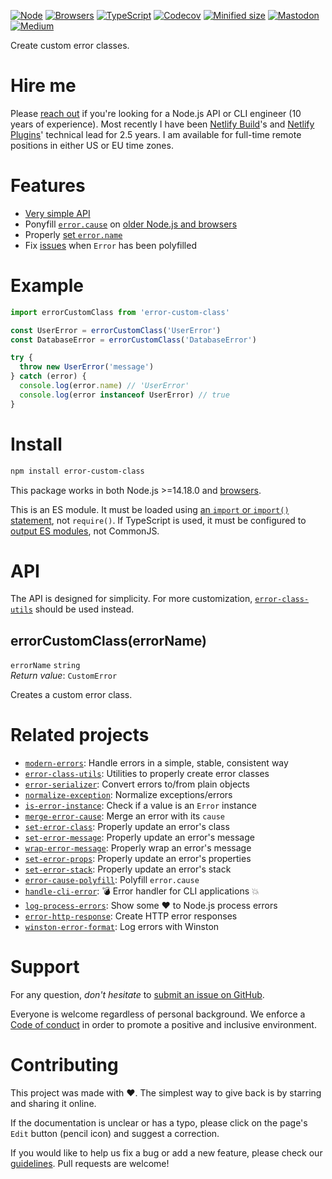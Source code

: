 [![Node](https://img.shields.io/badge/-Node.js-808080?logo=node.js&colorA=404040&logoColor=66cc33)](https://www.npmjs.com/package/error-custom-class)
[![Browsers](https://img.shields.io/badge/-Browsers-808080?logo=firefox&colorA=404040)](https://unpkg.com/error-custom-class?module)
[![TypeScript](https://img.shields.io/badge/-Typed-808080?logo=typescript&colorA=404040&logoColor=0096ff)](/src/main.d.ts)
[![Codecov](https://img.shields.io/badge/-Tested%20100%25-808080?logo=codecov&colorA=404040)](https://codecov.io/gh/ehmicky/error-custom-class)
[![Minified size](https://img.shields.io/bundlephobia/minzip/error-custom-class?label&colorA=404040&colorB=808080&logo=webpack)](https://bundlephobia.com/package/error-custom-class)
[![Mastodon](https://img.shields.io/badge/-Mastodon-808080.svg?logo=mastodon&colorA=404040&logoColor=9590F9)](https://fosstodon.org/@ehmicky)
[![Medium](https://img.shields.io/badge/-Medium-808080.svg?logo=medium&colorA=404040)](https://medium.com/@ehmicky)

Create custom error classes.

# Hire me

Please
[reach out](https://www.linkedin.com/feed/update/urn:li:activity:7018596298127781890/)
if you're looking for a Node.js API or CLI engineer (10 years of experience).
Most recently I have been [Netlify Build](https://github.com/netlify/build)'s
and [Netlify Plugins](https://www.netlify.com/products/build/plugins/)'
technical lead for 2.5 years. I am available for full-time remote positions in
either US or EU time zones.

# Features

- [Very simple API](#api)
- Ponyfill
  [`error.cause`](https://developer.mozilla.org/en-US/docs/Web/JavaScript/Reference/Global_Objects/Error/cause)
  on
  [older Node.js and browsers](https://developer.mozilla.org/en-US/docs/Web/JavaScript/Reference/Global_Objects/Error/cause#browser_compatibility)
- Properly
  [set `error.name`](https://github.com/ehmicky/error-class-utils#seterrornameerrorclass-name)
- Fix
  [issues](https://github.com/ehmicky/error-class-utils#ensurecorrectclasserror-newtarget)
  when `Error` has been polyfilled

# Example

```js
import errorCustomClass from 'error-custom-class'

const UserError = errorCustomClass('UserError')
const DatabaseError = errorCustomClass('DatabaseError')

try {
  throw new UserError('message')
} catch (error) {
  console.log(error.name) // 'UserError'
  console.log(error instanceof UserError) // true
}
```

# Install

```bash
npm install error-custom-class
```

This package works in both Node.js >=14.18.0 and
[browsers](https://raw.githubusercontent.com/ehmicky/dev-tasks/main/src/browserslist).

This is an ES module. It must be loaded using
[an `import` or `import()` statement](https://gist.github.com/sindresorhus/a39789f98801d908bbc7ff3ecc99d99c),
not `require()`. If TypeScript is used, it must be configured to
[output ES modules](https://www.typescriptlang.org/docs/handbook/esm-node.html),
not CommonJS.

# API

The API is designed for simplicity. For more customization,
[`error-class-utils`](https://github.com/ehmicky/error-class-utils) should be
used instead.

## errorCustomClass(errorName)

`errorName` `string`\
_Return value_: `CustomError`

Creates a custom error class.

# Related projects

- [`modern-errors`](https://github.com/ehmicky/modern-errors): Handle errors in
  a simple, stable, consistent way
- [`error-class-utils`](https://github.com/ehmicky/error-class-utils): Utilities
  to properly create error classes
- [`error-serializer`](https://github.com/ehmicky/error-serializer): Convert
  errors to/from plain objects
- [`normalize-exception`](https://github.com/ehmicky/normalize-exception):
  Normalize exceptions/errors
- [`is-error-instance`](https://github.com/ehmicky/is-error-instance): Check if
  a value is an `Error` instance
- [`merge-error-cause`](https://github.com/ehmicky/merge-error-cause): Merge an
  error with its `cause`
- [`set-error-class`](https://github.com/ehmicky/set-error-class): Properly
  update an error's class
- [`set-error-message`](https://github.com/ehmicky/set-error-message): Properly
  update an error's message
- [`wrap-error-message`](https://github.com/ehmicky/wrap-error-message):
  Properly wrap an error's message
- [`set-error-props`](https://github.com/ehmicky/set-error-props): Properly
  update an error's properties
- [`set-error-stack`](https://github.com/ehmicky/set-error-stack): Properly
  update an error's stack
- [`error-cause-polyfill`](https://github.com/ehmicky/error-cause-polyfill):
  Polyfill `error.cause`
- [`handle-cli-error`](https://github.com/ehmicky/handle-cli-error): 💣 Error
  handler for CLI applications 💥
- [`log-process-errors`](https://github.com/ehmicky/log-process-errors): Show
  some ❤ to Node.js process errors
- [`error-http-response`](https://github.com/ehmicky/error-http-response):
  Create HTTP error responses
- [`winston-error-format`](https://github.com/ehmicky/winston-error-format): Log
  errors with Winston

# Support

For any question, _don't hesitate_ to [submit an issue on GitHub](../../issues).

Everyone is welcome regardless of personal background. We enforce a
[Code of conduct](CODE_OF_CONDUCT.md) in order to promote a positive and
inclusive environment.

# Contributing

This project was made with ❤️. The simplest way to give back is by starring and
sharing it online.

If the documentation is unclear or has a typo, please click on the page's `Edit`
button (pencil icon) and suggest a correction.

If you would like to help us fix a bug or add a new feature, please check our
[guidelines](CONTRIBUTING.md). Pull requests are welcome!

<!-- Thanks go to our wonderful contributors: -->

<!-- ALL-CONTRIBUTORS-LIST:START -->
<!-- prettier-ignore -->
<!--
<table><tr><td align="center"><a href="https://fosstodon.org/@ehmicky"><img src="https://avatars2.githubusercontent.com/u/8136211?v=4" width="100px;" alt="ehmicky"/><br /><sub><b>ehmicky</b></sub></a><br /><a href="https://github.com/ehmicky/error-custom-class/commits?author=ehmicky" title="Code">💻</a> <a href="#design-ehmicky" title="Design">🎨</a> <a href="#ideas-ehmicky" title="Ideas, Planning, & Feedback">🤔</a> <a href="https://github.com/ehmicky/error-custom-class/commits?author=ehmicky" title="Documentation">📖</a></td></tr></table>
 -->
<!-- ALL-CONTRIBUTORS-LIST:END -->
